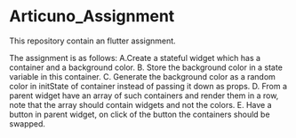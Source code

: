 # Articuno_Assignment
This repository contain an flutter assignment.

The assignment is as follows:
A.Create a stateful widget which has a container and a background color.
B. Store the background color in a state variable in this container.
C. Generate the background color as a random color in initState of container instead of passing it down as
props.
D. From a parent widget have an array of such containers and render them in a row, note that the array
should contain widgets and not the colors.
E. Have a button in parent widget, on click of the button the containers should be swapped.

